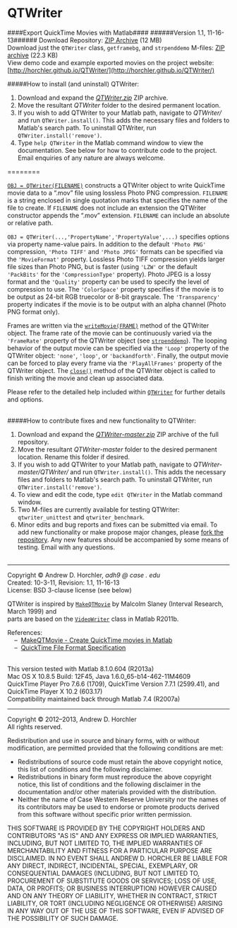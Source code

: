 QTWriter
========
####Export QuickTime Movies with Matlab####
######Version 1.1, 11-16-13######
Download Repository: [ZIP Archive](https://github.com/horchler/QTWriter/archive/master.zip) (12 MB)  
Download just the ```QTWriter``` class, ```getframebg```, and ```strpenddemo``` M-files: [ZIP archive](https://github.com/horchler/QTWriter/raw/master/QTWriter.zip) (22.3 KB)  
View demo code and example exported movies on the project website: [http://horchler.github.io/QTWriter/](http://horchler.github.io/QTWriter/)  

#####How to install (and uninstall) QTWriter:  
 1. Download and expand the *[QTWriter.zip](https://github.com/horchler/QTWriter/raw/master/QTWriter.zip)* ZIP archive.  
 2. Move the resultant *QTWriter* folder to the desired permanent location.  
 3. If you wish to add QTWriter to your Matlab path, navigate to *QTWriter/* and run ```QTWriter.install()```. This adds the necessary files and folders to Matlab's search path. To uninstall QTWriter, run ```QTWriter.install('remove')```.  
 4. Type ```help QTWriter``` in the Matlab command window to view the documentation. See below for how to contribute code to the project. Email enquiries of any nature are always welcome.

========

[```OBJ = QTWriter(FILENAME)```](https://github.com/horchler/QTWriter/blob/master/QTWriter/QTWriter.m) constructs a QTWriter object to write QuickTime movie data to a &ldquo;.mov&rdquo; file using lossless Photo PNG compression. ```FILENAME``` is a string enclosed in single quotation marks that specifies the name of the file to create. If ```FILENAME``` does not include an extension the QTWriter constructor appends the &ldquo;.mov&rdquo; extension. ```FILENAME``` can include an absolute or relative path.

```OBJ = QTWriter(...,'PropertyName','PropertyValue',...)``` specifies options via property name-value pairs. In addition to the default ```'Photo PNG'``` compression, ```'Photo TIFF'``` and ```'Photo JPEG'``` formats can be specified via the ```'MovieFormat'``` property. Lossless Photo TIFF compression yields larger file sizes than Photo PNG, but is faster (using ```'LZW'``` or the default ```'PackBits'``` for the ```'CompressionType'``` property). Photo JPEG is a lossy format and the ```'Quality'``` property can be used to specify the level of compression to use. The ```'ColorSpace'``` property specifies if the movie is to be output as 24-bit RGB truecolor or 8-bit grayscale. The ```'Transparency'``` property indicates if the movie is to be output with an alpha channel (Photo PNG format only).

Frames are written via the [```writeMovie(FRAME)```](https://github.com/horchler/QTWriter/blob/master/QTWriter/QTWriter.m#L405-475) method of the QTWriter object. The frame rate of the movie can be continuously varied via the ```'FrameRate'``` property of the QTWriter object (see [```strpenddemo```](https://github.com/horchler/QTWriter/blob/master/strpenddemo.m)). The looping behavior of the output movie can be specified via the ```'Loop'``` property of the QTWriter object: ```'none'```, ```'loop'```, or ```'backandforth'```. Finally, the output movie can be forced to play every frame via the ```'PlayAllFrames'``` property of the QTWriter object. The [```close()```](https://github.com/horchler/QTWriter/blob/master/QTWriter/QTWriter.m#L339-390) method of the QTWriter object is called to finish writing the movie and clean up associated data.

Please refer to the detailed help included within [```QTWriter```](https://github.com/horchler/QTWriter/blob/master/QTWriter/QTWriter.m#L2-148) for further details and options.  
&nbsp;  

#####How to contribute fixes and new functionality to QTWriter:  
 1. Download and expand the *[QTWriter-master.zip](https://github.com/horchler/QTWriter/archive/master.zip)* ZIP archive of the full repository.  
 2. Move the resultant *QTWriter-master* folder to the desired permanent location. Rename this folder if desired. 
 3. If you wish to add QTWriter to your Matlab path, navigate to *QTWriter-master/QTWriter/* and run ```QTWriter.install()```. This adds the necessary files and folders to Matlab's search path. To uninstall QTWriter, run ```QTWriter.install('remove')```.  
 4. To view and edit the code, type ```edit QTWriter``` in the Matlab command window.
 5. Two M-files are currently available for testing QTWriter: ```qtwriter_unittest``` and ```qtwriter_benchmark```.
 6. Minor edits and bug reports and fixes can be submitted via email. To add new functionality or make propose major changes, please [fork the repository](https://help.github.com/articles/fork-a-repo). Any new features should be accompanied by some means of testing. Email with any questions.  
&nbsp;   

--------
  
Copyright &copy; Andrew D. Horchler, *adh9 @ case . edu*  
Created: 10-3-11, Revision: 1.1, 11-16-13  
License: BSD 3-clause license (see below)

QTWriter is inspired by [```MakeQTMovie```](https://engineering.purdue.edu/%7Emalcolm/interval/1999-066/MakeQTMovie.m) by Malcolm Slaney (Interval Research, March 1999) and  
parts are based on the [```VideoWriter```](http://www.mathworks.com/help/techdoc/ref/videowriterclass.html) class in Matlab R2011b.
    
References:  
&nbsp;&nbsp;&nbsp;&nbsp;&ndash;&nbsp;&nbsp;[MakeQTMovie - Create QuickTime movies in Matlab](https://engineering.purdue.edu/~malcolm/interval/1999-066/)  
&nbsp;&nbsp;&nbsp;&nbsp;&ndash;&nbsp;&nbsp;[QuickTime File Format Specification](http://developer.apple.com/library/mac/#documentation/QuickTime/QTFF)  
&nbsp;  

This version tested with Matlab 8.1.0.604 (R2013a)  
Mac OS X 10.8.5 Build: 12F45, Java 1.6.0_65-b14-462-11M4609  
QuickTime Player Pro 7.6.6 (1709), QuickTime Version 7.7.1 (2599.41), and QuickTime Player X 10.2 (603.17)  
Compatibility maintained back through Matlab 7.4 (R2007a)

--------

Copyright &copy; 2012&ndash;2013, Andrew D. Horchler  
All rights reserved.  

Redistribution and use in source and binary forms, with or without modification, are permitted provided that the following conditions are met:
 * Redistributions of source code must retain the above copyright notice, this list of conditions and the following disclaimer.
 * Redistributions in binary form must reproduce the above copyright notice, this list of conditions and the following disclaimer in the documentation and/or other materials provided with the distribution.
 * Neither the name of Case Western Reserve University nor the names of its contributors may be used to endorse or promote products derived from this software without specific prior written permission.

THIS SOFTWARE IS PROVIDED BY THE COPYRIGHT HOLDERS AND CONTRIBUTORS "AS IS" AND ANY EXPRESS OR IMPLIED WARRANTIES, INCLUDING, BUT NOT LIMITED TO, THE IMPLIED WARRANTIES OF MERCHANTABILITY AND FITNESS FOR A PARTICULAR PURPOSE ARE DISCLAIMED. IN NO EVENT SHALL ANDREW D. HORCHLER BE LIABLE FOR ANY DIRECT, INDIRECT, INCIDENTAL, SPECIAL, EXEMPLARY, OR CONSEQUENTIAL DAMAGES (INCLUDING, BUT NOT LIMITED TO, PROCUREMENT OF SUBSTITUTE GOODS OR SERVICES; LOSS OF USE, DATA, OR PROFITS; OR BUSINESS INTERRUPTION) HOWEVER CAUSED AND ON ANY THEORY OF LIABILITY, WHETHER IN CONTRACT, STRICT LIABILITY, OR TORT (INCLUDING NEGLIGENCE OR OTHERWISE) ARISING IN ANY WAY OUT OF THE USE OF THIS SOFTWARE, EVEN IF ADVISED OF THE POSSIBILITY OF SUCH DAMAGE.